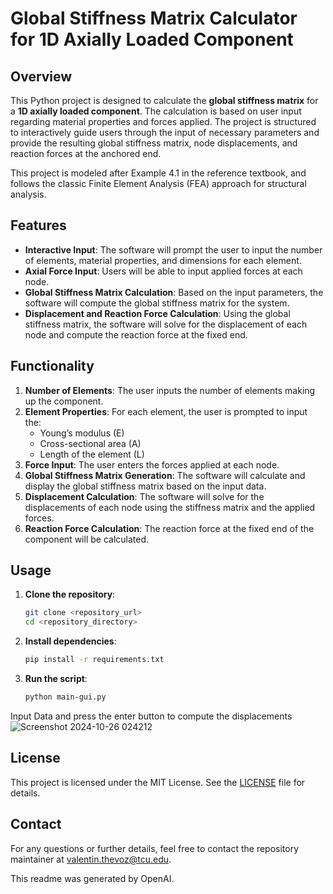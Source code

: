 # Global Stiffness Matrix Calculator for 1D Axially Loaded Component

## Overview

This Python project is designed to calculate the **global stiffness matrix** for a **1D axially loaded component**. The calculation is based on user input regarding material properties and forces applied. The project is structured to interactively guide users through the input of necessary parameters and provide the resulting global stiffness matrix, node displacements, and reaction forces at the anchored end.

This project is modeled after Example 4.1 in the reference textbook, and follows the classic Finite Element Analysis (FEA) approach for structural analysis.

## Features

- **Interactive Input**: The software will prompt the user to input the number of elements, material properties, and dimensions for each element.
- **Axial Force Input**: Users will be able to input applied forces at each node.
- **Global Stiffness Matrix Calculation**: Based on the input parameters, the software will compute the global stiffness matrix for the system.
- **Displacement and Reaction Force Calculation**: Using the global stiffness matrix, the software will solve for the displacement of each node and compute the reaction force at the fixed end.

## Functionality

1. **Number of Elements**: The user inputs the number of elements making up the component.
2. **Element Properties**: For each element, the user is prompted to input the:
   - Young’s modulus (E)
   - Cross-sectional area (A)
   - Length of the element (L)
3. **Force Input**: The user enters the forces applied at each node.
4. **Global Stiffness Matrix Generation**: The software will calculate and display the global stiffness matrix based on the input data.
5. **Displacement Calculation**: The software will solve for the displacements of each node using the stiffness matrix and the applied forces.
6. **Reaction Force Calculation**: The reaction force at the fixed end of the component will be calculated.

## Usage

1. **Clone the repository**:
    ```bash
    git clone <repository_url>
    cd <repository_directory>
    ```

2. **Install dependencies**:
    ```bash
    pip install -r requirements.txt
    ```

3. **Run the script**:
    ```bash
    python main-gui.py
    ```
Input Data and press the enter button to compute the displacements
![Screenshot 2024-10-26 024212](https://github.com/user-attachments/assets/8dd588a4-20b4-4e85-9407-56ec3c406360)

## License

This project is licensed under the MIT License. See the [LICENSE](LICENSE) file for details.

## Contact

For any questions or further details, feel free to contact the repository maintainer at valentin.thevoz@tcu.edu.

This readme was generated by OpenAI.
